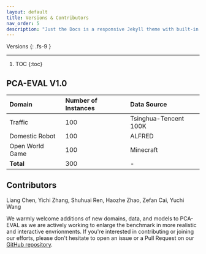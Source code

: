 ```yaml
---
layout: default
title: Versions & Contributors
nav_order: 5
description: "Just the Docs is a responsive Jekyll theme with built-in search that is easily customizable and hosted on GitHub Pages."
---
```


Versions
{: .fs-9 }

---


1. TOC
{:toc}



## PCA-EVAL V1.0



| Domain        | Number of Instances        | Data Source |
|:-------------|:------------------|:------------------|
|Traffic|100| Tsinghua-Tencent 100K |
|Domestic Robot|100| ALFRED |
|Open World Game|100| Minecraft |
|**Total**|300| - |


## Contributors

Liang Chen, Yichi Zhang, Shuhuai Ren, Haozhe Zhao, Zefan Cai, Yuchi Wang



We warmly welcome additions of new domains, data, and models to PCA-EVAL as we are actively working to enlarge the benchmark in more realistic and interactive envrionments. If you're interested in contributing or joining our efforts, please don't hesitate to open an issue or a Pull Request on our [GitHub repository](https://github.com/pkunlp-icler/PCA-EVAL).


